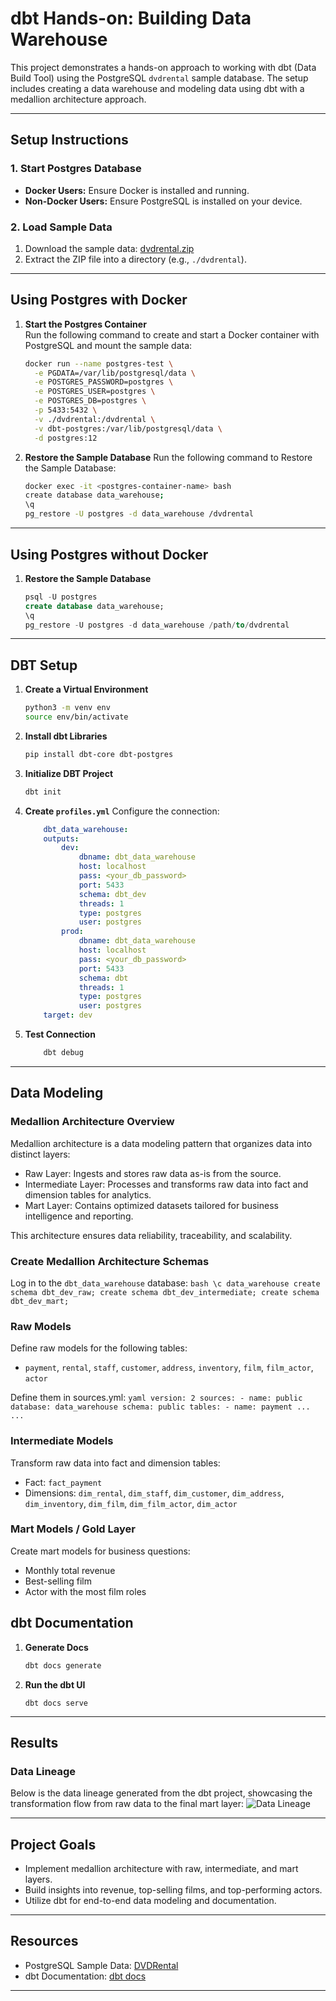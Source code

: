 # dbt Hands-on: Building Data Warehouse

This project demonstrates a hands-on approach to working with dbt (Data Build Tool) using the PostgreSQL `dvdrental` sample database. The setup includes creating a data warehouse and modeling data using dbt with a medallion architecture approach.

---

## Setup Instructions

### 1. Start Postgres Database
- **Docker Users:** Ensure Docker is installed and running.
- **Non-Docker Users:** Ensure PostgreSQL is installed on your device.

### 2. Load Sample Data
1. Download the sample data: [dvdrental.zip](https://www.postgresqltutorial.com/wp-content/uploads/2019/05/dvdrental.zip)
2. Extract the ZIP file into a directory (e.g., `./dvdrental`).

---

## Using Postgres with Docker

1. **Start the Postgres Container**  
   Run the following command to create and start a Docker container with PostgreSQL and mount the sample data:
   ```bash
   docker run --name postgres-test \
     -e PGDATA=/var/lib/postgresql/data \
     -e POSTGRES_PASSWORD=postgres \
     -e POSTGRES_USER=postgres \
     -e POSTGRES_DB=postgres \
     -p 5433:5432 \
     -v ./dvdrental:/dvdrental \
     -v dbt-postgres:/var/lib/postgresql/data \
     -d postgres:12

2. **Restore the Sample Database**
    Run the following command to Restore the Sample Database:
    ```bash
    docker exec -it <postgres-container-name> bash
    create database data_warehouse;
    \q
    pg_restore -U postgres -d data_warehouse /dvdrental
    ```

---

## Using Postgres without Docker
1. **Restore the Sample Database**
    ```sql
    psql -U postgres
    create database data_warehouse;
    \q
    pg_restore -U postgres -d data_warehouse /path/to/dvdrental
    ```

---

## DBT Setup
1. **Create a Virtual Environment**
    ```bash
    python3 -m venv env
    source env/bin/activate
    ```

2. **Install dbt Libraries**
    ```bash
    pip install dbt-core dbt-postgres
    ```

3. **Initialize DBT Project**
    ```bash
    dbt init
    ```

4. **Create `profiles.yml`**
Configure the connection:
    ```yaml
        dbt_data_warehouse:
        outputs:
            dev:
                dbname: dbt_data_warehouse
                host: localhost
                pass: <your_db_password>
                port: 5433
                schema: dbt_dev
                threads: 1
                type: postgres
                user: postgres
            prod:
                dbname: dbt_data_warehouse
                host: localhost
                pass: <your_db_password>
                port: 5433
                schema: dbt
                threads: 1
                type: postgres
                user: postgres
        target: dev
    ```

5. **Test Connection**
    ```bash
        dbt debug
    ```

---

## Data Modeling

### Medallion Architecture Overview
Medallion architecture is a data modeling pattern that organizes data into distinct layers:

- Raw Layer: Ingests and stores raw data as-is from the source.
- Intermediate Layer: Processes and transforms raw data into fact and dimension tables for analytics.
- Mart Layer: Contains optimized datasets tailored for business intelligence and reporting.

This architecture ensures data reliability, traceability, and scalability.

### Create Medallion Architecture Schemas
Log in to the `dbt_data_warehouse` database:
    ```bash
    \c data_warehouse
    create schema dbt_dev_raw;
    create schema dbt_dev_intermediate;
    create schema dbt_dev_mart;
    ```

### Raw Models
Define raw models for the following tables:
- `payment`, `rental`, `staff`, `customer`, `address`, `inventory`, `film`, `film_actor`, `actor`
    
Define them in sources.yml:
    ```yaml
        version: 2
        sources:
        - name: public
            database: data_warehouse
            schema: public
            tables:
            - name: payment
        ...
        ...
    ```

### Intermediate Models
Transform raw data into fact and dimension tables:
- Fact: `fact_payment`
- Dimensions: `dim_rental`, `dim_staff`, `dim_customer`, `dim_address`, `dim_inventory`, `dim_film`, `dim_film_actor`, `dim_actor`

### Mart Models / Gold Layer
Create mart models for business questions:
- Monthly total revenue
- Best-selling film
- Actor with the most film roles

## dbt Documentation

1. **Generate Docs**
    ```bash
    dbt docs generate
    ```
2. **Run the dbt UI**
    ```
    dbt docs serve
    ```

---

## Results

### Data Lineage
Below is the data lineage generated from the dbt project, showcasing the transformation flow from raw data to the final mart layer:
    ![Data Lineage](dbt-data-lineage.png)


---

## Project Goals
- Implement medallion architecture with raw, intermediate, and mart layers.
- Build insights into revenue, top-selling films, and top-performing actors.
- Utilize dbt for end-to-end data modeling and documentation.

---

## Resources
- PostgreSQL Sample Data: [DVDRental](https://www.postgresqltutorial.com/wp-content/uploads/2019/05/dvdrental.zip)
- dbt Documentation: [dbt docs](https://docs.getdbt.com/docs/build/documentation)

---
